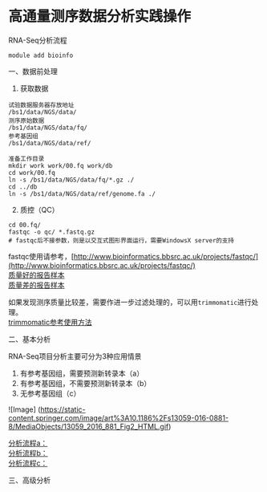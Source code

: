 # 高通量测序数据分析实践操作
RNA-Seq分析流程  

```
module add bioinfo
```

一、数据前处理  

1. 获取数据
```
试验数据服务器存放地址
/bs1/data/NGS/data/
测序原始数据
/bs1/data/NGS/data/fq/
参考基因组
/bs1/data/NGS/data/ref/

准备工作目录
mkdir work work/00.fq work/db
cd work/00.fq
ln -s /bs1/data/NGS/data/fq/*.gz ./
cd ../db
ln -s /bs1/data/NGS/data/ref/genome.fa ./
```
2. 质控（QC）
```
cd 00.fq/
fastqc -o qc/ *.fastq.gz 
# fastqc后不接参数，则是以交互式图形界面运行，需要WindowsX server的支持
```
fastqc使用请参考，[http://www.bioinformatics.bbsrc.ac.uk/projects/fastqc/](http://www.bioinformatics.bbsrc.ac.uk/projects/fastqc/)  
[质量好的报告样本](http://www.bioinformatics.bbsrc.ac.uk/projects/fastqc/good_sequence_short_fastqc.html)  
[质量差的报告样本](http://www.bioinformatics.bbsrc.ac.uk/projects/fastqc/bad_sequence_fastqc.html)  

如果发现测序质量比较差，需要作进一步过滤处理的，可以用`trimmomatic`进行处理。  
[trimmomatic参考使用方法](http://www.usadellab.org/cms/?page=trimmomatic)  

二、基本分析  

RNA-Seq项目分析主要可分为3种应用情景  

1. 有参考基因组，需要预测新转录本（a）
2. 有参考基因组，不需要预测新转录本（b）
3. 无参考基因组（c）

![Image]
(https://static-content.springer.com/image/art%3A10.1186%2Fs13059-016-0881-8/MediaObjects/13059_2016_881_Fig2_HTML.gif)

[分析流程a：]()  
[分析流程b：]()  
[分析流程c：]()  

三、高级分析  



